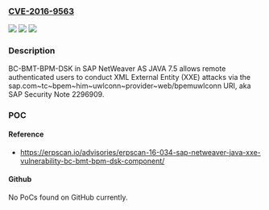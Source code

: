 ### [CVE-2016-9563](https://cve.mitre.org/cgi-bin/cvename.cgi?name=CVE-2016-9563)
![](https://img.shields.io/static/v1?label=Product&message=n%2Fa&color=blue)
![](https://img.shields.io/static/v1?label=Version&message=n%2Fa&color=blue)
![](https://img.shields.io/static/v1?label=Vulnerability&message=n%2Fa&color=brighgreen)

### Description

BC-BMT-BPM-DSK in SAP NetWeaver AS JAVA 7.5 allows remote authenticated users to conduct XML External Entity (XXE) attacks via the sap.com~tc~bpem~him~uwlconn~provider~web/bpemuwlconn URI, aka SAP Security Note 2296909.

### POC

#### Reference
- https://erpscan.io/advisories/erpscan-16-034-sap-netweaver-java-xxe-vulnerability-bc-bmt-bpm-dsk-component/

#### Github
No PoCs found on GitHub currently.

